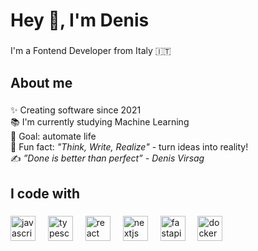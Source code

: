 <h1 align="left">Hey 👋, I'm Denis</h1>

###

<p align="left">I'm a Fontend Developer from Italy 🇮🇹</p>

###

<h2 align="left">About me</h2>

###
<p align="left">✨ Creating software since 2021
<br>
📚 I'm currently studying Machine Learning
<br>
🎯 Goal: automate life
<br>
🎲 Fun fact: <i>"Think, Write, Realize" </i> - turn ideas into reality! 
<br>
✍️ <i> ”Done is better than perfect” - Denis Virsag</i> </p>


###

<h2 align="left">I code with</h2>




###

<div align="left">
  <img src="https://cdn.jsdelivr.net/gh/devicons/devicon/icons/javascript/javascript-original.svg" height="40" alt="javascript logo"  />
  <img width="12" />
  <img src="https://cdn.jsdelivr.net/gh/devicons/devicon/icons/typescript/typescript-original.svg" height="40" alt="typescript logo"  />
  <img width="12" />
  <img src="https://cdn.jsdelivr.net/gh/devicons/devicon/icons/react/react-original.svg" height="40" alt="react logo"  />
  <img width="12" />
  <img src="https://cdn.jsdelivr.net/gh/devicons/devicon/icons/nextjs/nextjs-original.svg" height="40" alt="nextjs logo"  />
  <img width="12" />
  <img src="https://cdn.jsdelivr.net/gh/devicons/devicon/icons/fastapi/fastapi-original.svg" height="40" alt="fastapi logo"  />
  <img width="12" />
  <img src="https://cdn.jsdelivr.net/gh/devicons/devicon/icons/docker/docker-original.svg" height="40" alt="docker logo"  />
</div>

###
